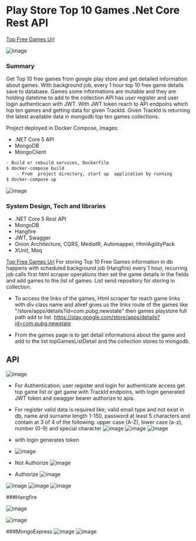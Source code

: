 # Play Store Top 10 Games .Net Core Rest API

[Top Free Games Url](https://play.google.com/store/apps/collection/cluster?clp=0g4cChoKFHRvcHNlbGxpbmdfZnJlZV9HQU1FEAcYAw%3D%3D:S:ANO1ljJ_Y5U&gsr=Ch_SDhwKGgoUdG9wc2VsbGluZ19mcmVlX0dBTUUQBxgD:S:ANO1ljL4b8c)

![image](https://user-images.githubusercontent.com/28518987/142706844-f660d982-b4d0-4bb4-8b76-9a74064c4193.png)

### Summary
Get Top 10 free games from google play store and get detailed information about games.
With background job, every 1 hour top 10 free game details save to database. Games some informations are mutable and they are holding datetime to add to the collection 
API has user register and user login authenticaon with JWT. With JWT token reach to API endpoins which top ten games and getting data for given TrackId. Given TrackId is returning the latest available data in mongodb top ten games collections. 

 Project deployed in Docker Compose, images: 
- .NET Core 5 API
- MongoDB
- MongoClient


```sh
- Build or rebuild services, Dockerfile
$ docker-compose build 
    - From  project directory, start up  application by running
$ docker-compose up
```

![image](https://user-images.githubusercontent.com/28518987/142706886-8f98a576-488f-4785-9d75-c2146948ebff.png)

### System Design, Tech and libraries
- .NET Core 5 Rest API
- MongoDB
- Hangfire 
- JWT, Swagger
- Onion Architecture, CQRS, MediatR, Automapper, HtmlAgilityPack
- XUnit, Moq

[Top Free Games Url](https://play.google.com/store/apps/collection/cluster?clp=0g4cChoKFHRvcHNlbGxpbmdfZnJlZV9HQU1FEAcYAw%3D%3D:S:ANO1ljJ_Y5U&gsr=Ch_SDhwKGgoUdG9wc2VsbGluZ19mcmVlX0dBTUUQBxgD:S:ANO1ljL4b8c)
 For storing Top 10 Free Games information in db happens with scheduled background job (Hangfire) every 1 hour, recurring job calls first html scraper operations then set the game details in the fields and add games to the list of games. List send repository for storing in collection.


- To access the links of the games,  Html scraper for reach game links with div class name and ahref gives us the links route of the games like "/store/apps/details?id=com.pubg.newstate" then games playstore full path  add to list.
    https://play.google.com/store/apps/details?id=com.pubg.newstate

-  From the games page is to get detail informations about the game and add to the list topGamesListDetail and the collection stores to mongodb.


## API
![image](https://user-images.githubusercontent.com/28518987/142706867-70fe90ba-2f00-4b4f-98b9-09a77e0094fe.png)

- For Authentication; user register and login for authenticate access get top game list or get game with TrackId endpoins, with login generated JWT token and swagger bearer authorize to apis.
- For register valid data is required like; valid email type and not exist in db, name and surname length 1-150, password at least 5 characters and contain at 3 of 4 of the following: upper case (A-Z), lower case (a-z), number (0-9) and special character
![image](https://user-images.githubusercontent.com/28518987/142706919-f3a29777-362c-4bf7-982c-723add1077f4.png)
![image](https://user-images.githubusercontent.com/28518987/142706923-f1ba46fb-bbc4-433f-bcb7-7c9873ea9c1e.png)
![image](https://user-images.githubusercontent.com/28518987/142706978-df561577-1e87-40ec-813d-2e8741102c85.png)

- with login generates token
- ![image](https://user-images.githubusercontent.com/28518987/142706983-b52f7ac5-a3a6-48e0-91c7-cb57cc02f5b0.png)
 
- Not Authorize
![image](https://user-images.githubusercontent.com/28518987/142706989-e3c0c686-91d7-47a6-ab24-57b71c3e3976.png)

- Authorize
![image](https://user-images.githubusercontent.com/28518987/142707496-f069513c-bb7d-4e41-ba92-1e5f180e4e49.png)


![image](https://user-images.githubusercontent.com/28518987/142707027-258b4697-5140-4e08-a7f7-4e5a156f1ad5.png)
![image](https://user-images.githubusercontent.com/28518987/142707030-27bcda24-c7bd-4b8e-ac81-bdeb23ac724c.png)
![image](https://user-images.githubusercontent.com/28518987/142707021-cfd0bb80-42fd-4566-b8c6-48ac3ce97d3d.png)


###Hangfire

![image](https://user-images.githubusercontent.com/28518987/142706995-affd93e2-2914-4b16-bb36-f0406e986e55.png)

![image](https://user-images.githubusercontent.com/28518987/142707002-2d11654c-c8a0-4ead-a843-5a49eac8dbe2.png)

###MongoExpress
![image](https://user-images.githubusercontent.com/28518987/142707008-52adaa03-ffe0-4853-aa93-fb9375639abe.png)
![image](https://user-images.githubusercontent.com/28518987/142707016-b48cb066-f2c4-427f-bf0a-eba41bc2afec.png)



